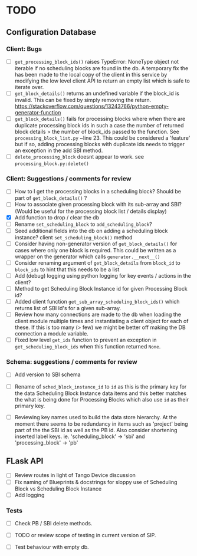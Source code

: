 # TODO

## Configuration Database 

### Client: Bugs

- [ ] `get_processing_block_ids()` raises
        TypeError: NoneType object not iterable
      if no scheduling blocks are found in the db.
      A temporary fix the has been made to the local copy of the client 
      in this service by modifying the low level client API to return an
      empty list which is safe to iterate over. 
- [ ] `get_block_details()` returns an undefined variable if the block_id
      is invalid. This can be fixed by simply removing the return.
      <https://stackoverflow.com/questions/13243766/python-empty-generator-function>
- [ ] `get_block_details()` fails for processing blocks where
      when there are duplicate processing block ids
      in such a case the number of returned block details > the number
      of block_ids passed to the function. See `processing_block_list.py` 
      ~line 23. This could be considered a 'feature' but if so, adding processing 
      blocks with duplicate ids needs to trigger an exception in the add 
      SBI method. 
- [ ] `delete_processing_block` doesnt appear to work.
       see `processing_block.py:delete()`

### Client: Suggestions / comments for review

- [ ] How to I get the processing blocks in a scheduling block?
        Should be part of `get_block_details()` ?
- [ ] How to associate given processing block with its sub-array and 
      SBI? (Would be useful for the processing block list / details display)
- [x] Add function to drop / clear the db
- [ ] Rename `set_scheduling_block` to 
      `add_scheduling_block`?
- [ ] Seed additional fields into the db 
      on adding a scheduling block instance?
      client `set_scheduling_block()` method
- [ ] Consider having non-generator version of `get_block_details()`
      for cases where only one block is required. This could be written as a
      wrapper on the generator which calls `generator.__next__()`
- [ ] Consider renaming argument of `get_block_details` from `block_id`
      to `block_ids` to hint that this needs to be a list
- [ ] Add (debug) logging using python logging for key events / actions
      in the client?
- [ ] Method to get Scheduling Block Instance id for given Processing Block id?
- [ ] Added client function `get_sub_array_scheduling_block_ids()`
      which returns list of SBI Id's for a given sub-array.
- [ ] Review how many connections are made to the db when loading the client
      module multiple times and instantiating a client object for each of these.
      If this is too many (> few) we might be better off making the DB 
      connection a module variable.
- [ ] Fixed low level `get_ids` function to prevent an exception in
      `get_scheduling_block_ids` when this function returned `None`.
      
### Schema: suggestions / comments for review

- [ ] Add version to SBI schema
- [ ] Rename of `sched_block_instance_id` to `id` as this is the primary key
      for the data Scheduling Block Instance data items and this better 
      matches the what is being done for Processing Blocks which also use
      `id` as their primary key.
- [ ] Reviewing key names used to build the data store hierarchy. At the moment
      there seems to be redundancy in items such as 'project' being part of the
      the SBI id as well as the PB id. Also consider shortening inserted
      label keys. ie. 
        'scheduling_block' -> 'sbi' and 
        'processing_block' -> 'pb'  


## FLask API

- [ ] Review routes in light of Tango Device
      discussion
- [ ] Fix naming of Blueprints & docstrings for sloppy use of Scheduling Block
      vs Scheduling Block Instance
- [ ] Add logging

### Tests

- [ ] Check PB / SBI delete methods.
- [ ] TODO or review scope of testing in current version of SIP.
- [ ] Test behaviour with empty db.

